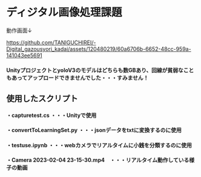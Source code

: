 # ディジタル画像処理課題

動作画面↓

https://github.com/TANIGUCHIREI/-Digital_gazousyori_kadai/assets/120480219/60a6706b-6652-48cc-959a-141043ee5691


#### UnityプロジェクトとyoloV3のモデルはどちらも数GBあり、回線が貧弱なこともあってアップロードできませんでした・・・すみません！
## 使用したスクリプト
#### ・capturetest.cs ・・・Unityで使用
#### ・convertToLearningSet.py ・・・jsonデータをtxtに変換するのに使用
#### ・testuse.ipynb ・・・webカメラでリアルタイムに小銭を分類するのに使用
#### ・Camera 2023-02-04 23-15-30.mp4　・・・リアルタイム動作している様子の動画

